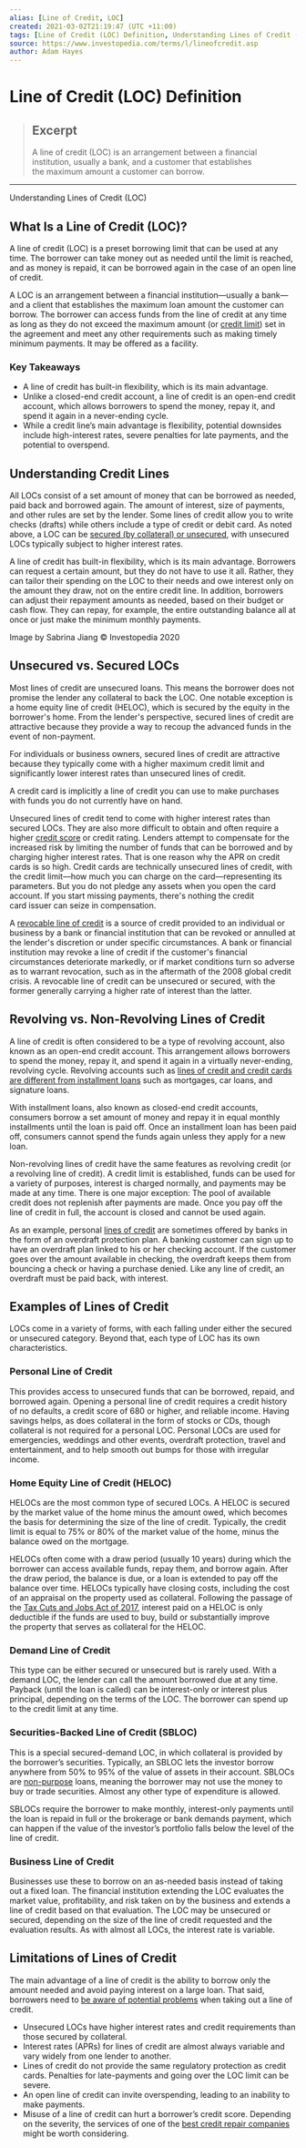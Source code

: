```yaml
---
alias: [Line of Credit, LOC]
created: 2021-03-02T21:19:47 (UTC +11:00)
tags: [Line of Credit (LOC) Definition, Understanding Lines of Credit (LOC)]
source: https://www.investopedia.com/terms/l/lineofcredit.asp
author: Adam Hayes
---
```


# Line of Credit (LOC) Definition

> ## Excerpt
> A line of credit (LOC) is an arrangement between a financial institution, usually a bank, and a customer that establishes the maximum amount a customer can borrow.

---

Understanding Lines of Credit (LOC)
## What Is a Line of Credit (LOC)?

A line of credit (LOC) is a preset borrowing limit that can be used at any time. The borrower can take money out as needed until the limit is reached, and as money is repaid, it can be borrowed again in the case of an open line of credit.

A LOC is an arrangement between a financial institution—usually a bank—and a client that establishes the maximum loan amount the customer can borrow. The borrower can access funds from the line of credit at any time as long as they do not exceed the maximum amount (or [credit limit](https://www.investopedia.com/terms/c/credit_limit.asp)) set in the agreement and meet any other requirements such as making timely minimum payments. It may be offered as a facility.

### Key Takeaways

-   A line of credit has built-in flexibility, which is its main advantage.
-   Unlike a closed-end credit account, a line of credit is an open-end credit account, which allows borrowers to spend the money, repay it, and spend it again in a never-ending cycle.
-   While a credit line’s main advantage is flexibility, potential downsides include high-interest rates, severe penalties for late payments, and the potential to overspend.

## Understanding Credit Lines

All LOCs consist of a set amount of money that can be borrowed as needed, paid back and borrowed again. The amount of interest, size of payments, and other rules are set by the lender. Some lines of credit allow you to write checks (drafts) while others include a type of credit or debit card. As noted above, a LOC can be [secured (by collateral) or unsecured](https://www.investopedia.com/ask/answers/110614/whats-difference-between-secured-line-credit-and-unsecured-line-credit.asp), with unsecured LOCs typically subject to higher interest rates.

A line of credit has built-in flexibility, which is its main advantage. Borrowers can request a certain amount, but they do not have to use it all. Rather, they can tailor their spending on the LOC to their needs and owe interest only on the amount they draw, not on the entire credit line. In addition, borrowers can adjust their repayment amounts as needed, based on their budget or cash flow. They can repay, for example, the entire outstanding balance all at once or just make the minimum monthly payments.

Image by Sabrina Jiang © Investopedia 2020

## Unsecured vs. Secured LOCs

Most lines of credit are unsecured loans. This means the borrower does not promise the lender any collateral to back the LOC. One notable exception is a home equity line of credit (HELOC), which is secured by the equity in the borrower's home. From the lender's perspective, secured lines of credit are attractive because they provide a way to recoup the advanced funds in the event of non-payment.

For individuals or business owners, secured lines of credit are attractive because they typically come with a higher maximum credit limit and significantly lower interest rates than unsecured lines of credit.

A credit card is implicitly a line of credit you can use to make purchases with funds you do not currently have on hand.

Unsecured lines of credit tend to come with higher interest rates than secured LOCs. They are also more difficult to obtain and often require a higher [credit score](https://www.investopedia.com/terms/c/credit_score.asp) or credit rating. Lenders attempt to compensate for the increased risk by limiting the number of funds that can be borrowed and by charging higher interest rates. That is one reason why the APR on credit cards is so high. Credit cards are technically unsecured lines of credit, with the credit limit—how much you can charge on the card—representing its parameters. But you do not pledge any assets when you open the card account. If you start missing payments, there's nothing the credit card issuer can seize in compensation.

A [revocable line of credit](https://www.investopedia.com/terms/i/iloc.asp) is a source of credit provided to an individual or business by a bank or financial institution that can be revoked or annulled at the lender's discretion or under specific circumstances. A bank or financial institution may revoke a line of credit if the customer's financial circumstances deteriorate markedly, or if market conditions turn so adverse as to warrant revocation, such as in the aftermath of the 2008 global credit crisis. A revocable line of credit can be unsecured or secured, with the former generally carrying a higher rate of interest than the latter.

## Revolving vs. Non-Revolving Lines of Credit

A line of credit is often considered to be a type of revolving account, also known as an open-end credit account. This arrangement allows borrowers to spend the money, repay it, and spend it again in a virtually never-ending, revolving cycle. Revolving accounts such as [lines of credit and credit cards are different from installment loans](https://www.investopedia.com/ask/answers/110614/what-difference-between-loan-and-line-credit.asp) such as mortgages, car loans, and signature loans.

With installment loans, also known as closed-end credit accounts, consumers borrow a set amount of money and repay it in equal monthly installments until the loan is paid off. Once an installment loan has been paid off, consumers cannot spend the funds again unless they apply for a new loan.

Non-revolving lines of credit have the same features as revolving credit (or a revolving line of credit). A credit limit is established, funds can be used for a variety of purposes, interest is charged normally, and payments may be made at any time. There is one major exception: The pool of available credit does not replenish after payments are made. Once you pay off the line of credit in full, the account is closed and cannot be used again.

As an example, personal [lines of credit](https://www.investopedia.com/ask/answers/062915/what-difference-between-closed-end-credit-and-line-credit.asp) are sometimes offered by banks in the form of an overdraft protection plan. A banking customer can sign up to have an overdraft plan linked to his or her checking account. If the customer goes over the amount available in checking, the overdraft keeps them from bouncing a check or having a purchase denied. Like any line of credit, an overdraft must be paid back, with interest.

## Examples of Lines of Credit

LOCs come in a variety of forms, with each falling under either the secured or unsecured category. Beyond that, each type of LOC has its own characteristics.

### Personal Line of Credit

This provides access to unsecured funds that can be borrowed, repaid, and borrowed again. Opening a personal line of credit requires a credit history of no defaults, a credit score of 680 or higher, and reliable income. Having savings helps, as does collateral in the form of stocks or CDs, though collateral is not required for a personal LOC. Personal LOCs are used for emergencies, weddings and other events, overdraft protection, travel and entertainment, and to help smooth out bumps for those with irregular income.

### Home Equity Line of Credit (HELOC)

HELOCs are the most common type of secured LOCs. A HELOC is secured by the market value of the home minus the amount owed, which becomes the basis for determining the size of the line of credit. Typically, the credit limit is equal to 75% or 80% of the market value of the home, minus the balance owed on the mortgage.

HELOCs often come with a draw period (usually 10 years) during which the borrower can access available funds, repay them, and borrow again. After the draw period, the balance is due, or a loan is extended to pay off the balance over time. HELOCs typically have closing costs, including the cost of an appraisal on the property used as collateral. Following the passage of the [Tax Cuts and Jobs Act of 2017](https://www.investopedia.com/taxes/trumps-tax-reform-plan-explained/), interest paid on a HELOC is only deductible if the funds are used to buy, build or substantially improve the property that serves as collateral for the HELOC.

### Demand Line of Credit

This type can be either secured or unsecured but is rarely used. With a demand LOC, the lender can call the amount borrowed due at any time. Payback (until the loan is called) can be interest-only or interest plus principal, depending on the terms of the LOC. The borrower can spend up to the credit limit at any time.

### Securities-Backed Line of Credit (SBLOC)

This is a special secured-demand LOC, in which collateral is provided by the borrower’s securities. Typically, an SBLOC lets the investor borrow anywhere from 50% to 95% of the value of assets in their account. SBLOCs are [non-purpose](https://www.investopedia.com/terms/n/non-purpose-loan.asp) loans, meaning the borrower may not use the money to buy or trade securities. Almost any other type of expenditure is allowed.

SBLOCs require the borrower to make monthly, interest-only payments until the loan is repaid in full or the brokerage or bank demands payment, which can happen if the value of the investor’s portfolio falls below the level of the line of credit.

### Business Line of Credit

Businesses use these to borrow on an as-needed basis instead of taking out a fixed loan. The financial institution extending the LOC evaluates the market value, profitability, and risk taken on by the business and extends a line of credit based on that evaluation. The LOC may be unsecured or secured, depending on the size of the line of credit requested and the evaluation results. As with almost all LOCs, the interest rate is variable.

## Limitations of Lines of Credit

The main advantage of a line of credit is the ability to borrow only the amount needed and avoid paying interest on a large loan. That said, borrowers need to [be aware of potential problems](https://www.investopedia.com/articles/mortgages-real-estate/11/helocs-can-hurt-you.asp) when taking out a line of credit.

-   Unsecured LOCs have higher interest rates and credit requirements than those secured by collateral.
-   Interest rates (APRs) for lines of credit are almost always variable and vary widely from one lender to another.
-   Lines of credit do not provide the same regulatory protection as credit cards. Penalties for late-payments and going over the LOC limit can be severe.
-   An open line of credit can invite overspending, leading to an inability to make payments.
-   Misuse of a line of credit can hurt a borrower’s credit score. Depending on the severity, the services of one of the [best credit repair companies](https://www.investopedia.com/best-credit-repair-companies-4843898) might be worth considering.
